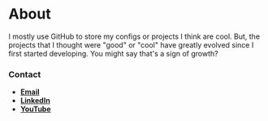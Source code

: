 # About
I mostly use GitHub to store my configs or projects I think are cool.
But, the projects that I thought were "good" or "cool" have greatly
evolved since I first started developing. You might say that's a sign
of growth?

### Contact
- [**Email**](mailto:ckrenzer.info@gmail.com)
- [**LinkedIn**](https://www.linkedin.com/in/connor-krenzer/)
- [**YouTube**](https://www.youtube.com/channel/UCoTFQBc5qB4t0aGq3AA6Qgg/featured)
